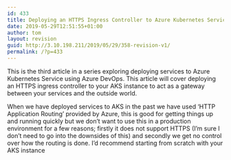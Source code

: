 ```yaml
---
id: 433
title: Deploying an HTTPS Ingress Controller to Azure Kubernetes Service (AKS) using Azure DevOps
date: 2019-05-29T12:51:55+01:00
author: tom
layout: revision
guid: http://3.10.198.211/2019/05/29/358-revision-v1/
permalink: /?p=433
---
```

This is the third article in a series exploring deploying services to Azure Kubernetes Service using Azure DevOps. This article will cover deploying an HTTPS ingress controller to your AKS instance to act as a gateway between your services and the outside world.

When we have deployed services to AKS in the past we have used &#8216;HTTP Application Routing&#8217; provided by Azure, this is good for getting things up and running quickly but we don&#8217;t want to use this in a production environment for a few reasons; firstly it does not support HTTPS (I&#8217;m sure I don&#8217;t need to go into the downsides of this) and secondly we get no control over how the routing is done. I&#8217;d recommend starting from scratch with your AKS instance